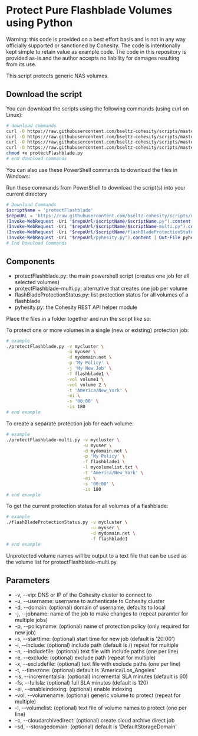 # Protect Pure Flashblade Volumes using Python

Warning: this code is provided on a best effort basis and is not in any way officially supported or sanctioned by Cohesity. The code is intentionally kept simple to retain value as example code. The code in this repository is provided as-is and the author accepts no liability for damages resulting from its use.

This script protects generic NAS volumes.

## Download the script

You can download the scripts using the following commands (using curl on Linux):

```bash
# download commands
curl -O https://raw.githubusercontent.com/bseltz-cohesity/scripts/master/python/protectFlashblade/protectFlashblade.py
curl -O https://raw.githubusercontent.com/bseltz-cohesity/scripts/master/python/protectFlashblade/protectFlashblade-multi.py
curl -O https://raw.githubusercontent.com/bseltz-cohesity/scripts/master/python/protectFlashblade/flashBladeProtectionStatus.py
curl -O https://raw.githubusercontent.com/bseltz-cohesity/scripts/master/python/pyhesity.py
chmod +x protectFlashblade.py
# end download commands
```

You can also use these PowerShell commands to download the files in Windows:

Run these commands from PowerShell to download the script(s) into your current directory

```powershell
# Download Commands
$scriptName = 'protectFlashblade'
$repoURL = 'https://raw.githubusercontent.com/bseltz-cohesity/scripts/master/python'
(Invoke-WebRequest -Uri "$repoUrl/$scriptName/$scriptName.py").content | Out-File "$scriptName.py"; (Get-Content "$scriptName.py") | Set-Content "$scriptName.py"
(Invoke-WebRequest -Uri "$repoUrl/$scriptName/$scriptName-multi.py").content | Out-File "$scriptName-multi.py"; (Get-Content "$scriptName-multi.py") | Set-Content "$scriptName-multi.py"
(Invoke-WebRequest -Uri "$repoUrl/$scriptName/flashBladeProtectionStatus.py").content | Out-File "flashBladeProtectionStatus.py"; (Get-Content "flashBladeProtectionStatus.py") | Set-Content "flashBladeProtectionStatus.py"
(Invoke-WebRequest -Uri "$repoUrl/pyhesity.py").content | Out-File pyhesity.py; (Get-Content pyhesity.py) | Set-Content pyhesity.py
# End Download Commands
```

## Components

* protectFlashblade.py: the main powershell script (creates one job for all selected volumes)
* protectFlashblade-multi.py: alternative that creates one job per volume
* flashBladeProtectionStatus.py: list protection status for all volumes of a flashblade
* pyhesity.py: the Cohesity REST API helper module

Place the files in a folder together and run the script like so:

To protect one or more volumes in a single (new or existing) protection job:

```bash
# example
./protectFlashblade.py -v mycluster \
                       -u myuser \
                       -d mydomain.net \
                       -p 'My Policy' \
                       -j 'My New Job' \
                       -f flashblade1 \
                       -vol volume1 \
                       -vol volume 2 \
                       -t 'America/New_York' \
                       -ei \
                       -s '00:00' \
                       -is 180
# end example
```

To create a separate protection job for each volume:

```bash
# example
./protectFlashblade-multi.py -v mycluster \
                             -u myuser \
                             -d mydomain.net \
                             -p 'My Policy' \
                             -f flashblade1 \
                             -l mycolumelist.txt \
                             -t 'America/New_York' \
                             -ei \
                             -s '00:00' \
                             -is 180
# end example
```

To get the current protection status for all volumes of a flashblade:

```bash
# example
./flashBladeProtectionStatus.py -v mycluster \
                                -u myuser \
                                -d mydomain.net \
                                -f flashblade1
# end example
```

Unprotected volume names will be output to a text file that can be used as the volume list for protectFlashblade-multi.py.

## Parameters

* -v, --vip: DNS or IP of the Cohesity cluster to connect to
* -u, --username: username to authenticate to Cohesity cluster
* -d, --domain: (optional) domain of username, defaults to local
* -j, --jobname: name of the job to make changes to (repeat paramter for multiple jobs)
* -p, --policyname: (optional) name of protection policy (only required for new job)
* -s, --starttime: (optional) start time for new job (default is '20:00')
* -i, --include: (optional) include path (default is /) repeat for multiple
* -n, --includefile: (optional) text file with include paths (one per line)
* -e, --exclude: (optional) exclude path (repeat for multiple)
* -x, --excludefile: (optional) text file with exclude paths (one per line)
* -t, --timezone: (optional) default is 'America/Los_Angeles'
* -is, --incrementalsla: (optional) incremental SLA minutes (default is 60)
* -fs, --fullsla: (optional) full SLA minutes (default is 120)
* -ei, --enableindexing: (optional) enable indexing
* -vol, --volumename: (optional) generic volume to protect (repeat for multiple)
* -l, --volumelist: (optional) text file of volume names to protect (one per line)
* -c, --cloudarchivedirect: (optional) create cloud archive direct job
* -sd, --storagedomain: (optional) default is 'DefaultStorageDomain'
